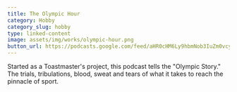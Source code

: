 ```yaml
---
title: The Olympic Hour
category: Hobby
category_slug: hobby
type: linked-content
image: assets/img/works/olympic-hour.png
button_url: https://podcasts.google.com/feed/aHR0cHM6Ly9hbmNob3IuZm0vcy9jZmE1NmMwL3BvZGNhc3QvcnNz
---
```


Started as a Toastmaster's project, this podcast tells the "Olympic Story." The trials, tribulations, blood, sweat and tears of what it takes to reach the pinnacle of sport.
